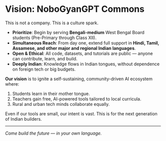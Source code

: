 # Vision: NoboGyanGPT Commons

This is not a company. This is a culture spark.

- **Prioritize**: Begin by serving **Bengali-medium** West Bengal Board students (Pre-Primary through Class XII).
- **Simultaneous Reach**: From day one, extend full support in **Hindi, Tamil, Assamese, and other major and regional Indian languages**.
- **Open & Ethical**: All code, datasets, and tutorials are public — anyone can contribute, learn, and build.
- **Deeply Indian**: Knowledge flows in Indian tongues, without dependence on foreign tech or big budgets.

**Our vision** is to ignite a self-sustaining, community-driven AI ecosystem where:
1. Students learn in their mother tongue.
2. Teachers gain free, AI-powered tools tailored to local curricula.
3. Rural and urban tech minds collaborate equally.

Even if our tools are small, our intent is vast. This is for the next generation of Indian builders.

---

*Come build the future — in your own language.*
